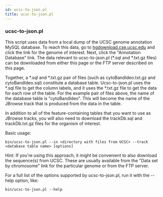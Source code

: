```yaml
---
id: ucsc-to-json.pl
title: ucsc-to-json.pl
---
```


### ucsc-to-json.pl

This script uses data from a local dump of the UCSC genome annotation MySQL
database. To reach this data, go to
[hgdownload.cse.ucsc.edu](http://hgdownload.cse.ucsc.edu/downloads.html) and
click the link for the genome of interest. Next, click the "Annotation Database"
link. The data relevant to ucsc-to-json.pl (\*.sql and \*.txt.gz files) can be
downloaded from either this page or the FTP server described on this page.

Together, a \*.sql and \*.txt.gz pair of files (such as cytoBandIdeo.txt.gz and
cytoBandIdeo.sql) constitute a database table. Ucsc-to-json.pl uses the \*.sql
file to get the column labels, and it uses the \*.txt.gz file to get the data
for each row of the table. For the example pair of files above, the name of the
database table is "cytoBandIdeo". This will become the name of the JBrowse track
that is produced from the data in the table.

In addition to all of the feature-containing tables that you want to use as
JBrowse tracks, you will also need to download the trackDb.sql and
trackDb.txt.gz files for the organism of interest.

Basic usage:

`bin/ucsc-to-json.pl --in <directory with files from UCSC> --track <database table name> [options]`

Hint: If you're using this approach, it might be convenient to also download the
sequence(s) from UCSC. These are usually available from the "Data set by
chromosome" link for the particular genome or from the FTP server.

For a full list of the options supported by ucsc-to-json.pl, run it with the
--help option, like:

`bin/ucsc-to-json.pl --help`
